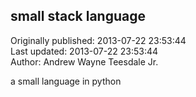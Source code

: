 ## small stack language  
Originally published: 2013-07-22 23:53:44  
Last updated: 2013-07-22 23:53:44  
Author: Andrew Wayne Teesdale Jr.  
  
a small language in python